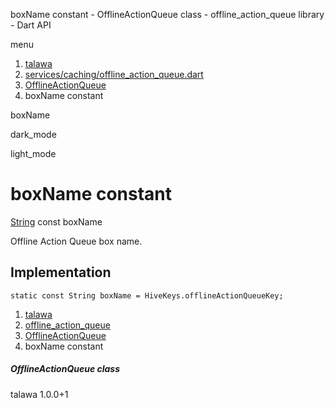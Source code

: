 




boxName constant - OfflineActionQueue class - offline\_action\_queue library - Dart API







menu

1. [talawa](../../index.html)
2. [services/caching/offline\_action\_queue.dart](../../file-___home_harshil_Desktop_open-source_palisadoes_talawa_lib_services_caching_offline_action_queue/)
3. [OfflineActionQueue](../../file-___home_harshil_Desktop_open-source_palisadoes_talawa_lib_services_caching_offline_action_queue/OfflineActionQueue-class.html)
4. boxName constant

boxName


dark\_mode

light\_mode




# boxName constant


[String](https://api.flutter.dev/flutter/dart-core/String-class.html)
const boxName

Offline Action Queue box name.


## Implementation

```
static const String boxName = HiveKeys.offlineActionQueueKey;
```

 


1. [talawa](../../index.html)
2. [offline\_action\_queue](../../file-___home_harshil_Desktop_open-source_palisadoes_talawa_lib_services_caching_offline_action_queue/)
3. [OfflineActionQueue](../../file-___home_harshil_Desktop_open-source_palisadoes_talawa_lib_services_caching_offline_action_queue/OfflineActionQueue-class.html)
4. boxName constant

##### OfflineActionQueue class





talawa
1.0.0+1






